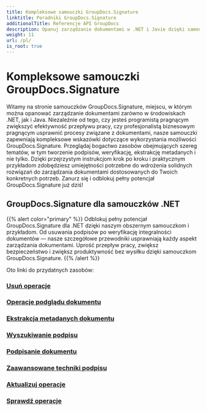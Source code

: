 ```yaml
---
title: Kompleksowe samouczki GroupDocs.Signature
linktitle: Poradniki GroupDocs.Signature
additionalTitle: Referencje API GroupDocs
description: Opanuj zarządzanie dokumentami w .NET i Javie dzięki samouczkom GroupDocs.Signature. Twórz, weryfikuj, wyodrębniaj metadane i nie tylko. Zanurz się w płynny przepływ pracy!
weight: 11
url: /pl/
is_root: true
---
```


# Kompleksowe samouczki GroupDocs.Signature


Witamy na stronie samouczków GroupDocs.Signature, miejscu, w którym można opanować zarządzanie dokumentami zarówno w środowiskach .NET, jak i Java. Niezależnie od tego, czy jesteś programistą pragnącym zwiększyć efektywność przepływu pracy, czy profesjonalistą biznesowym pragnącym usprawnić procesy związane z dokumentami, nasze samouczki zapewniają kompleksowe wskazówki dotyczące wykorzystania możliwości GroupDocs.Signature. Przeglądaj bogactwo zasobów obejmujących szereg tematów, w tym tworzenie podpisów, weryfikację, ekstrakcję metadanych i nie tylko. Dzięki przejrzystym instrukcjom krok po kroku i praktycznym przykładom zdobędziesz umiejętności potrzebne do wdrożenia solidnych rozwiązań do zarządzania dokumentami dostosowanych do Twoich konkretnych potrzeb. Zanurz się i odblokuj pełny potencjał GroupDocs.Signature już dziś!
## GroupDocs.Signature dla samouczków .NET
{{% alert color="primary" %}}
Odblokuj pełny potencjał GroupDocs.Signature dla .NET dzięki naszym obszernym samouczkom i przykładom. Od usuwania podpisów po weryfikację integralności dokumentów — nasze szczegółowe przewodniki usprawniają każdy aspekt zarządzania dokumentami. Uprość przepływ pracy, zwiększ bezpieczeństwo i zwiększ produktywność bez wysiłku dzięki samouczkom GroupDocs.Signature.
{{% /alert %}}

Oto linki do przydatnych zasobów:
 
### [Usuń operacje](./net/delete-operations/)
### [Operacje podglądu dokumentu](./net/document-preview-operations/)
### [Ekstrakcja metadanych dokumentu](./net/document-metadata-extraction/)
### [Wyszukiwanie podpisu](./net/signature-searching/)
### [Podpisanie dokumentu](./net/document-signing/)
### [Zaawansowane techniki podpisu](./net/advanced-signature-techniques/)
### [Aktualizuj operacje](./net/update-operations/)
### [Sprawdź operacje](./net/verify-operations/)



